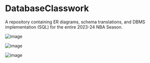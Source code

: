 # DatabaseClasswork
A repository containing ER diagrams, schema translations, and DBMS implementation (SQL) for the entire 2023-24 NBA Season.

![image](https://github.com/user-attachments/assets/e70c8573-7014-4f4a-8bf4-bfb49e99ad52)


![image](https://github.com/user-attachments/assets/1d9f8c2a-087e-4782-b62c-86a10ac50763)

![image](https://github.com/user-attachments/assets/6111f628-c1db-413b-820c-7a607b34511d)
